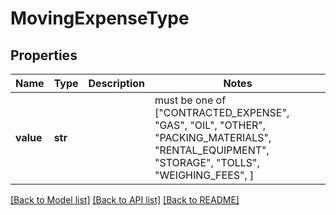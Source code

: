 # MovingExpenseType


## Properties
Name | Type | Description | Notes
------------ | ------------- | ------------- | -------------
**value** | **str** |  |  must be one of ["CONTRACTED_EXPENSE", "GAS", "OIL", "OTHER", "PACKING_MATERIALS", "RENTAL_EQUIPMENT", "STORAGE", "TOLLS", "WEIGHING_FEES", ]

[[Back to Model list]](../README.md#documentation-for-models) [[Back to API list]](../README.md#documentation-for-api-endpoints) [[Back to README]](../README.md)


